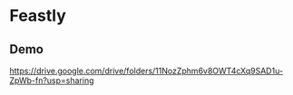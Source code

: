 # Feastly

## Demo

https://drive.google.com/drive/folders/11NozZphm6v8OWT4cXq9SAD1u-ZpWb-fn?usp=sharing
